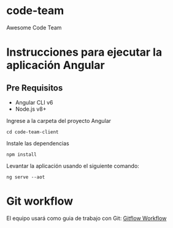 # code-team
Awesome Code Team

# Instrucciones para ejecutar la aplicación Angular

## Pre Requisitos

* Angular CLI v6
* Node.js v8+ 

Ingrese a la carpeta del proyecto Angular

```
cd code-team-client
```

Instale las dependencias

```
npm install
```

Levantar la aplicación usando el siguiente comando:

```
ng serve --aot
```

# Git workflow
El equipo usará como guia de trabajo con Git: [Gitflow Workflow](https://www.atlassian.com/git/tutorials/comparing-workflows/gitflow-workflow)
